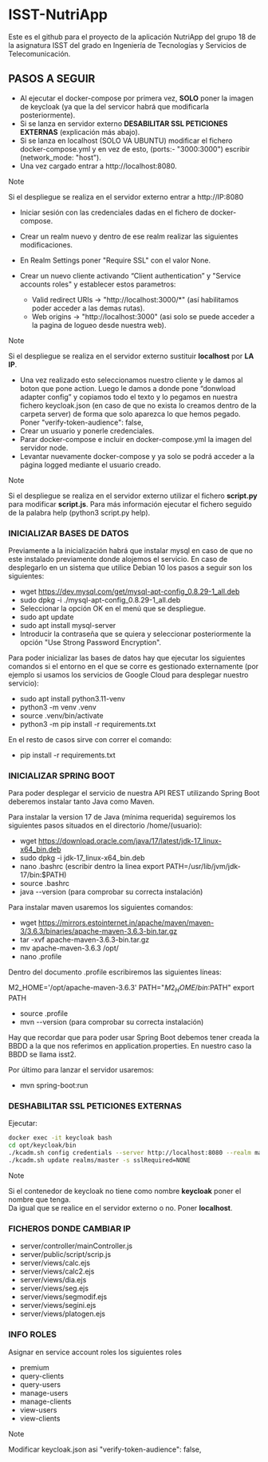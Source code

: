 # ISST-NutriApp
Este es el github para el proyecto de la aplicación NutriApp del grupo 18 de la asignatura ISST del grado en Ingeniería de Tecnologías y Servicios de Telecomunicación.


## PASOS A SEGUIR

- Al ejecutar el docker-compose por primera vez, **SOLO** poner la imagen de keycloak (ya que la del servicor habrá que modificarla posteriormente).
- Si se lanza en servidor externo **DESABILITAR SSL PETICIONES EXTERNAS** (explicación más abajo).
- Si se lanza en localhost (SOLO VA UBUNTU) modificar el fichero docker-compose.yml y en vez de esto, (ports:- "3000:3000") escribir (network_mode: "host").
- Una vez cargado entrar a http://localhost:8080.

> [!NOTE]
> Si el despliegue se realiza en el servidor externo entrar a http://IP:8080

- Iniciar sesión con las credenciales dadas en el fichero de docker-compose.
- Crear un realm nuevo y dentro de ese realm realizar las siguientes modificaciones.
- En Realm Settings poner "Require SSL" con el valor None.

- Crear un nuevo cliente activando “Client authentication” y "Service accounts roles" y establecer estos parametros:
    - Valid redirect URIs -> "http://localhost:3000/*" (así habilitamos poder acceder a las demas rutas).<br>
    - Web origins -> "http://localhost:3000" (asi solo se puede acceder a la pagina de logueo desde nuestra web).<br>

> [!NOTE]
> Si el despliegue se realiza en el servidor externo sustituir **localhost** por **LA IP**.

- Una vez realizado esto seleccionamos nuestro cliente y le damos al boton que pone action. Luego le damos a donde pone “donwload adapter config” y copiamos todo el texto y lo pegamos en nuestra fichero keycloak.json (en caso de que no exista lo creamos dentro de la carpeta server) de forma que solo aparezca lo que hemos pegado. Poner "verify-token-audience": false,
- Crear un usuario y ponerle credenciales.
- Parar docker-compose e incluir en docker-compose.yml la imagen del servidor node.
- Levantar nuevamente docker-compose y ya solo se podrá acceder a la página logged mediante el usuario creado.

> [!NOTE]
> Si el despliegue se realiza en el servidor externo utilizar el fichero **script.py** para modificar **script.js**.
> Para más información ejecutar el fichero seguido de la palabra help (python3 script.py help).

### INICIALIZAR BASES DE DATOS

Previamente a la inicialización habrá que instalar mysql en caso de que no este instalado previamente donde alojemos el servicio. En caso de desplegarlo en un sistema que utilice Debian 10 los pasos a seguir son los siguientes:

- wget https://dev.mysql.com/get/mysql-apt-config_0.8.29-1_all.deb
- sudo dpkg -i ./mysql-apt-config_0.8.29-1_all.deb
- Seleccionar la opción OK en el menú que se despliegue.
- sudo apt update
- sudo apt install mysql-server
- Introducir la contraseña que se quiera y seleccionar posteriormente la opción "Use Strong Password Encryption".

Para poder inicializar las bases de datos hay que ejecutar los siguientes comandos si el entorno en el que se corre es gestionado externamente (por ejemplo si usamos los servicios de Google Cloud para desplegar nuestro servicio):

- sudo apt install python3.11-venv
- python3 -m venv .venv
- source .venv/bin/activate
- python3 -m pip install -r requirements.txt

En el resto de casos sirve con correr el comando:

- pip install -r requirements.txt

### INICIALIZAR SPRING BOOT

Para poder desplegar el servicio de nuestra API REST utilizando Spring Boot deberemos instalar tanto Java como Maven.

Para instalar la version 17 de Java (mínima requerida) seguiremos los siguientes pasos situados en el directorio /home/(usuario):

- wget https://download.oracle.com/java/17/latest/jdk-17_linux-x64_bin.deb
- sudo dpkg -i jdk-17_linux-x64_bin.deb
- nano .bashrc (escribir dentro la linea export PATH=/usr/lib/jvm/jdk-17/bin:$PATH)
- source .bashrc
- java --version (para comprobar su correcta instalación)

Para instalar maven usaremos los siguientes comandos:

- wget https://mirrors.estointernet.in/apache/maven/maven-3/3.6.3/binaries/apache-maven-3.6.3-bin.tar.gz
- tar -xvf apache-maven-3.6.3-bin.tar.gz
- mv apache-maven-3.6.3 /opt/
- nano .profile

Dentro del documento .profile escribiremos las siguientes líneas:

M2_HOME='/opt/apache-maven-3.6.3'
PATH="$M2_HOME/bin:$PATH"
export PATH

- source .profile
- mvn --version (para comprobar su correcta instalación)

Hay que recordar que para poder usar Spring Boot debemos tener creada la BBDD a la que nos referimos en application.properties.
En nuestro caso la BBDD se llama isst2.

Por último para lanzar el servidor usaremos: 

- mvn spring-boot:run

### DESHABILITAR SSL PETICIONES EXTERNAS

Ejecutar:

```bash
docker exec -it keycloak bash
cd opt/keycloak/bin
./kcadm.sh config credentials --server http://localhost:8080 --realm master --user admin
./kcadm.sh update realms/master -s sslRequired=NONE
```
> [!NOTE]
> Si el contenedor de keycloak no tiene como nombre **keycloak** poner el nombre que tenga.<br>
> Da igual que se realice en el servidor externo o no. Poner **localhost**.

### FICHEROS DONDE CAMBIAR IP

- server/controller/mainController.js
- server/public/script/scrip.js
- server/views/calc.ejs
- server/views/calc2.ejs
- server/views/dia.ejs
- server/views/seg.ejs
- server/views/segmodif.ejs
- server/views/segini.ejs
- server/views/platogen.ejs

### INFO ROLES

Asignar en service account roles los siguientes roles
- premium
- query-clients
- query-users
- manage-users
- manage-clients
- view-users
- view-clients

> [!NOTE]
> Modificar keycloak.json asi "verify-token-audience": false,
